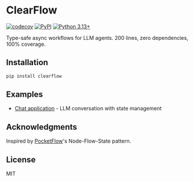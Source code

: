 # ClearFlow

[![codecov](https://codecov.io/gh/consent-ai/ClearFlow/graph/badge.svg?token=29YHLHUXN3)](https://codecov.io/gh/consent-ai/ClearFlow)
[![PyPI](https://badge.fury.io/py/clearflow.svg)](https://pypi.org/project/clearflow/)
[![Python 3.13+](https://img.shields.io/badge/python-3.13+-blue.svg)](https://www.python.org/downloads/)

Type-safe async workflows for LLM agents. 200 lines, zero dependencies, 100% coverage.

## Installation

```bash
pip install clearflow
```

## Examples

- [Chat application](examples/chat/) - LLM conversation with state management

## Acknowledgments

Inspired by [PocketFlow](https://github.com/The-Pocket/PocketFlow)'s Node-Flow-State pattern.

## License

MIT